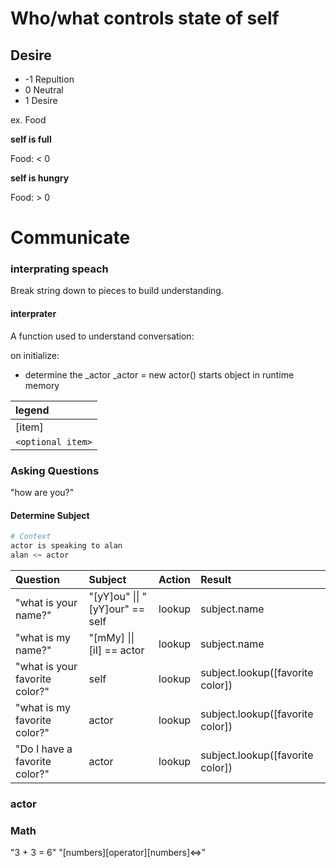# Who/what controls state of self

## Desire

- -1 Repultion
- 0 Neutral
- 1 Desire

ex. Food

**self is full**

Food:  < 0

**self is hungry**

Food: > 0

# Communicate

### interprating speach

Break string down to pieces to build understanding.

#### interprater
A function used to understand conversation:

on initialize:
- determine the _actor
  _actor = new actor()
  starts object in runtime memory

|legend |
| :--- |
| [item] |
|`<optional item>` |


### Asking Questions
"how are you?"

#### Determine Subject
``` sh
# Context
actor is speaking to alan
alan <~ actor
```

|Question|Subject|Action|Result|
| :--- |:--- |:--- |:--- |
|"what is your name?"|"[yY]ou" \|\| "[yY]our"  == self|lookup|subject.name|
|"what is my name?"|"[mMy] \|\| [iI] == actor |lookup| subject.name|
|"what is your favorite color?"| self| lookup | subject.lookup([favorite color])|
|"what is my favorite color?"| actor |lookup  | subject.lookup([favorite color])|
|"Do I have a favorite color?"| actor |lookup | subject.lookup([favorite color])|


### actor

### Math
"3 + 3 = 6"
"[numbers]<space>[operator]<space>[numbers]<=><answer>"

